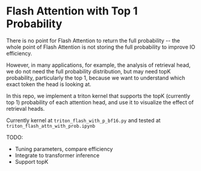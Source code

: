 # Flash Attention with Top 1 Probability

There is no point for Flash Attention to return the full probability -- the whole point of Flash Attention is not storing the full probability to improve IO efficiency.

However, in many applications, for example, the analysis of retrieval head, we do not need the full probability distribution, but may need topK probability, particularly the top 1, because we want to understand which exact token the head is looking at.

In this repo, we implement a triton kernel that supports the topK (currently top 1) probability of each attention head, and use it to visualize the effect of retrieval heads.

Currently kernel at `triton_flash_with_p_bf16.py` and tested at `triton_flash_attn_with_prob.ipynb`

TODO: 
* Tuning parameters, compare efficiency
* Integrate to transformer inference
* Support topK

